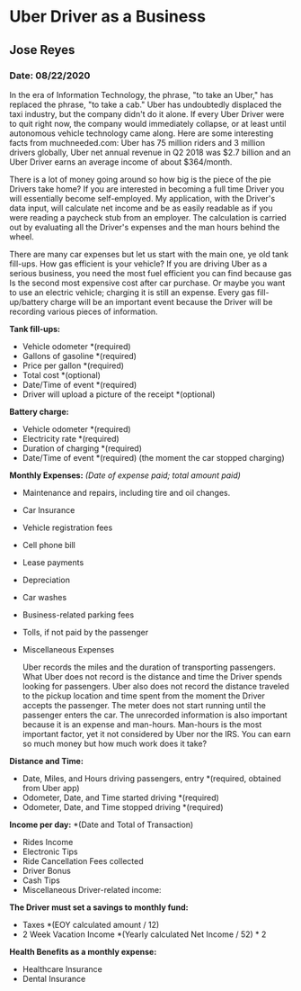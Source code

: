 # **Uber Driver as a Business**
## Jose Reyes
### Date: 08/22/2020

  In the era of Information Technology, the phrase, &quot;to take an Uber,&quot; has replaced the phrase, &quot;to take a cab.&quot; Uber has undoubtedly displaced the taxi industry, but the company didn&#39;t do it alone. If every Uber Driver were to quit right now, the company would immediately collapse, or at least until autonomous vehicle technology came along. Here are some interesting facts from muchneeded.com: Uber has 75 million riders and 3 million drivers globally, Uber net annual revenue in Q2 2018 was $2.7 billion and an Uber Driver earns an average income of about $364/month.

  There is a lot of money going around so how big is the piece of the pie Drivers take home? If you are interested in becoming a full time Driver you will essentially become self-employed. My application, with the Driver&#39;s data input, will calculate net income and be as easily readable as if you were reading a paycheck stub from an employer. The calculation is carried out by evaluating all the Driver&#39;s expenses and the man hours behind the wheel.

  There are many car expenses but let us start with the main one, ye old tank fill-ups. How gas efficient is your vehicle? If you are driving Uber as a serious business, you need the most fuel efficient you can find because gas Is the second most expensive cost after car purchase. Or maybe you want to use an electric vehicle; charging it is still an expense. Every gas fill-up/battery charge will be an important event because the Driver will be recording various pieces of information.

**Tank fill-ups:**
- Vehicle odometer *(required)
- Gallons of gasoline *(required)
- Price per gallon *(required)
- Total cost *(optional)
- Date/Time of event *(required)
- Driver will upload a picture of the receipt *(optional)

**Battery charge:**
- Vehicle odometer *(required)
- Electricity rate *(required)
- Duration of charging *(required)
- Date/Time of event *(required) (the moment the car stopped charging)

**Monthly Expenses:** 
*(Date of expense paid; total amount paid)*
- Maintenance and repairs, including tire and oil changes.
- Car Insurance
- Vehicle registration fees
- Cell phone bill
- Lease payments
- Depreciation
- Car washes
- Business-related parking fees
- Tolls, if not paid by the passenger
- Miscellaneous Expenses

  Uber records the miles and the duration of transporting passengers. What Uber does not record is the distance and time the Driver spends looking for passengers. Uber also does not record the distance traveled to the pickup location and time spent from the moment the Driver accepts the passenger. The meter does not start running until the passenger enters the car. The unrecorded information is also important because it is an expense and man-hours. Man-hours is the most important factor, yet it not considered by Uber nor the IRS. You can earn so much money but how much work does it take?

**Distance and Time:**
- Date, Miles, and Hours driving passengers, entry *(required, obtained from Uber app)
- Odometer, Date, and Time started driving *(required)
- Odometer, Date, and Time stopped driving *(required)

**Income per day:** *(Date and Total of Transaction)
- Rides Income
- Electronic Tips
- Ride Cancellation Fees collected
- Driver Bonus
- Cash Tips
- Miscellaneous Driver-related income:

**The Driver must set a savings to monthly fund:**
- Taxes *(EOY calculated amount / 12)
- 2 Week Vacation Income *(Yearly calculated Net Income / 52) \* 2

**Health Benefits as a monthly expense:**
- Healthcare Insurance
- Dental Insurance
